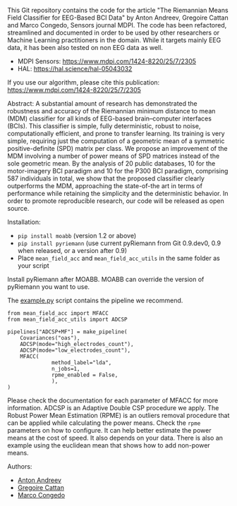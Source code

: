 This Git repository contains the code for the article "The Riemannian Means Field Classifier for EEG-Based BCI Data" by Anton Andreev, Gregoire Cattan and Marco Congedo, Sensors journal MDPI. The code has been refactored, streamlined and documented in order to be used by other researchers or Machine Learning practitioners in the domain. While it targets mainly EEG data, it has been also tested on non EEG data as well.

* MDPI Sensors: https://www.mdpi.com/1424-8220/25/7/2305
* HAL: https://hal.science/hal-05043032

If you use our algorithm, please cite this publication: https://www.mdpi.com/1424-8220/25/7/2305

Abstract: A substantial amount of research has demonstrated the robustness and accuracy of the Riemannian minimum distance to mean (MDM) classifier for all kinds of EEG-based brain–computer interfaces (BCIs). This classifier is simple, fully deterministic, robust to noise, computationally efficient, and prone to transfer learning. Its training is very simple, requiring just the computation of a geometric mean of a symmetric positive-definite (SPD) matrix per class. We propose an improvement of the MDM involving a number of power means of SPD matrices instead of the sole geometric mean. By the analysis of 20 public databases, 10 for the motor-imagery BCI paradigm and 10 for the P300 BCI paradigm, comprising 587 individuals in total, we show that the proposed classifier clearly outperforms the MDM, approaching the state-of-the art in terms of performance while retaining the simplicity and the deterministic behavior. In order to promote reproducible research, our code will be released as open source.

Installation: 
* `pip install moabb` (version 1.2 or above)
* `pip install pyriemann` (use current pyRiemann from Git 0.9.dev0, 0.9 when released, or a version after 0.9)
* Place `mean_field_acc` and `mean_field_acc_utils` in the same folder as your script

Install pyRiemann after MOABB. MOABB can override the version of pyRiemann you want to use.

The [example.py](https://github.com/toncho11/The_Riemannian_Means_Field_classifier_for_EEG_Based_BCI_Data/blob/main/examples/example.py) script contains the pipeline we recommend.

```
from mean_field_acc import MFACC
from mean_field_acc_utils import ADCSP

pipelines["ADCSP+MF"] = make_pipeline(
    Covariances("oas"),
    ADCSP(mode="high_electrodes_count"),
    ADCSP(mode="low_electrodes_count"),
    MFACC(
              method_label="lda",
              n_jobs=1,
              rpme_enabled = False,
              ),   
)
```
Please check the documentation for each parameter of MFACC for more information. ADCSP is an Adaptive Double CSP procedure we apply. The Robust Power Mean Estimation (RPME) is an outliers removal procedure that can be applied while calculating the power means. Check the `rpme` parameters on how to configure. It can help better estimate the power means at the cost of speed. It also depends on your data. There is also an example using the euclidean mean that shows how to add non-power means.  

Authors:
* [Anton Andreev](https://scholar.google.com/citations?user=NFtzWMAAAAAJ&hl=en)
* [Gregoire Cattan](https://scholar.google.com/citations?user=SYe1u-kAAAAJ&hl=en)
* [Marco Congedo](https://scholar.google.com/citations?user=f9a1rO0AAAAJ&hl=en)
